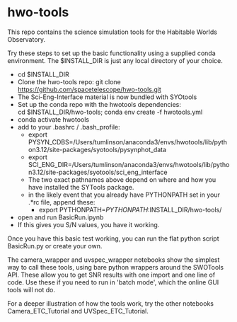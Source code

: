 # hwo-tools

This repo contains the science simulation tools for the Habitable Worlds Observatory. 

Try these steps to set up the basic functionality using a supplied conda environment. 
The $INSTALL_DIR is just any local directory of your choice. 

- cd $INSTALL_DIR
- Clone the hwo-tools repo:
   git clone https://github.com/spacetelescope/hwo-tools.git
- The Sci-Eng-Interface material is now bundled with SYOtools 
- Set up the conda repo with the hwotools dependencies: \
    cd $INSTALL_DIR/hwo-tools; conda env create -f hwotools.yml
- conda activate hwotools
- add to your .bashrc / .bash_profile:
   - export PYSYN_CDBS=/Users/tumlinson/anaconda3/envs/hwotools/lib/python3.12/site-packages/syotools/pysynphot_data
   - export SCI_ENG_DIR=/Users/tumlinson/anaconda3/envs/hwotools/lib/python3.12/site-packages/syotools/sci_eng_interface
   - The two exact pathnames above depend on where and how you have installed the SYTools package. 
   - in the likely event that you already have PYTHONPATH set in your .*rc file, append these:
        - export PYTHONPATH=$PYTHONPATH:$INSTALL_DIR/hwo-tools/
- open and run BasicRun.ipynb
- If this gives you S/N values, you have it working.

Once you have this basic test working, you can run the flat python script 
BasicRun.py or create your own. 

The camera_wrapper and uvspec_wrapper notebooks show the simplest way to call these tools, 
using bare python wrappers around the SWOTools API. These allow you to get SNR results
with one import and one line of code. Use these if you need to run in 'batch mode', which the 
online GUI tools will not do. 

For a deeper illustration of how the tools work, try the other notebooks 
Camera_ETC_Tutorial and UVSpec_ETC_Tutorial.  
